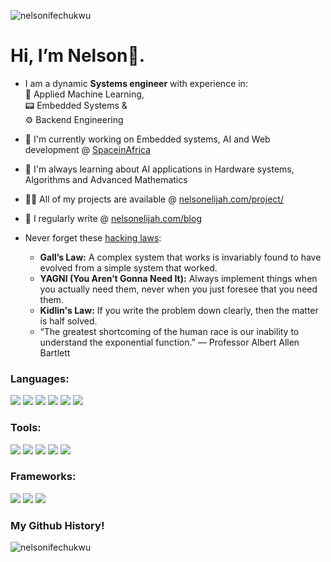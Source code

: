 <!--<h1 align="center">Hi 👋, I'm Nelson: A scenius of adaptability</h1>
<h3 align="center">I am a dynamic Systems engineer with experience in Embedded Systems & Artificial Intelligence Engineering</h3>-->

<p align="left"> <img src="https://komarev.com/ghpvc/?username=nelsonifechukwu&label=Profile%20views&color=0e75b6&style=flat" alt="nelsonifechukwu" /> </p>

<!--<p align="left"> <a href="https://github.com/ryo-ma/github-profile-trophy"><img src="https://github-profile-trophy.vercel.app/?username=nelsonifechukwu" alt="nelsonifechukwu" /></a> </p>-->

<!--<h3 align="left">About me </h3>-->
# Hi, I’m Nelson👋. 

- I am a dynamic **Systems engineer** with experience in:<br>
  🤖 Applied Machine Learning,<br>
  📟 Embedded Systems &<br>
  ⚙️ Backend Engineering

- 🔭 I'm currently working on Embedded systems, AI and Web development @ [SpaceinAfrica](https://www.spaceinafrica.com) 
  
- 🌱 I'm always learning about AI applications in Hardware systems, Algorithms and Advanced Mathematics
  
- 👨‍💻 All of my projects are available @ [nelsonelijah.com/project/](https://www.nelsonelijah.com/project/)
  
- 📝 I regularly write @ [nelsonelijah.com/blog](https://www.nelsonelijah.com/blog)

- Never forget these [hacking laws](https://hacker-laws.com/):
  - **Gall’s Law:** A complex system that works is invariably found to have evolved from a simple system that worked.
  - **YAGNI (You Aren’t Gonna Need It):** Always implement things when you actually need them, never when you just foresee that you need them.
  - **Kidlin's Law:** If you write the problem down clearly, then the matter is half solved.
  - “The greatest shortcoming of the human race is our inability to understand the exponential function.” — Professor Albert Allen Bartlett
    
<h3 align="left">Languages: </h3>
<p align="left"> 
<img src="https://img.shields.io/badge/-C-black?style=flat-square&logo=c"/>
<img src="https://img.shields.io/badge/-C++-black?style=flat-square&logo=cplusplus"/>
<img src="https://img.shields.io/badge/-Python-black?style=flat-square&logo=python"/>
<img src="https://img.shields.io/badge/-JavaScript-black?style=flat-square&logo=javascript"/>
<!--<img src="https://img.shields.io/badge/-Nodejs-black?style=flat-square&logo=Node.js"/> -->
<img src="https://img.shields.io/badge/-HTML5-black?style=flat-square&logo=html5"/>
<img src="https://img.shields.io/badge/-CSS3-black?style=flat-square&logo=css3"/>
</p>

<h3 align="left">Tools: </h3>
<p align="left">
<img src="https://img.shields.io/badge/-Digital Ocean-black?style=flat-square&logo=digitalocean"/>
<img src="https://img.shields.io/badge/-Git-black?style=flat-square&logo=git"/>
<img src="https://img.shields.io/badge/-GitHub-black?style=flat-square&logo=github"/>
<img src="https://img.shields.io/badge/-Ubuntu-black?style=flat-square&logo=ubuntu"/>
<img src="https://img.shields.io/badge/-PostgreSQL-black?style=flat-square&logo=postgresql"/>
</p>

<h3 align="left">Frameworks: </h3>
<p align="left">
<img src= "https://img.shields.io/badge/-Flask-black?style=flat-square&logo=flask"/>
<img src="https://img.shields.io/badge/-Pytorch-black?style=flat-square&logo=pytorch"/>
<img src="https://img.shields.io/badge/-Tensorflow-black?style=flat-square&logo=tensorflow"/>
<!-- <img src="https://img.shields.io/badge/-Nodejs-black?style=flat-square&logo=Node.js"/> -->
</p>

<h3 align="left">My Github History!</h3>
<p>
<!--<img align="left" src="https://github-readme-stats.vercel.app/api?username=nelsonifechukwu&theme=ayu-mirage&show_icons=true"/>  </p> -->

<p><img align="" src="https://github-readme-streak-stats.herokuapp.com/?user=nelsonifechukwu&theme=ayu-mirage" alt="nelsonifechukwu" /></p>
<!--[![GitHub Streak](https://streak-stats.demolab.com/?user=nelsonifechukwu&theme=gruvbox)](https://git.io/streak-stats)-->

<!--![Snake animation](https://github.com/nelsonifechukwu/nelsonifechukwu/blob/output/github-contribution-grid-snake.svg)-->
